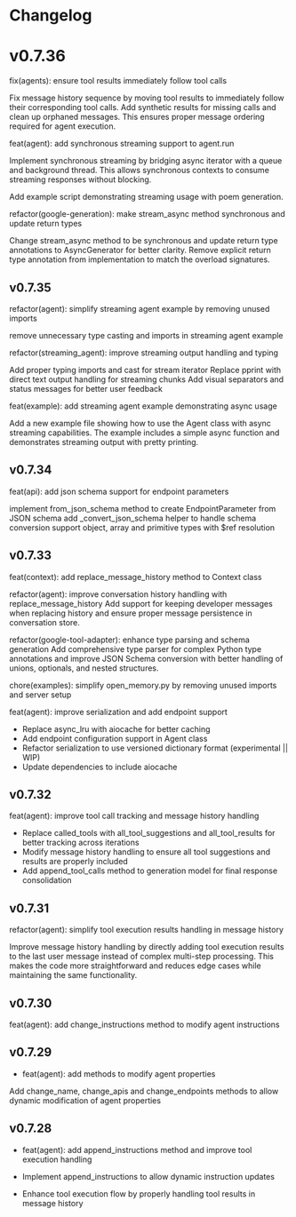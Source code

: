 # Changelog

# v0.7.36
fix(agents): ensure tool results immediately follow tool calls

Fix message history sequence by moving tool results to immediately follow their corresponding tool calls. Add synthetic results for missing calls and clean up orphaned messages. This ensures proper message ordering required for agent execution.

feat(agent): add synchronous streaming support to agent.run

Implement synchronous streaming by bridging async iterator with a queue and background thread. This allows synchronous contexts to consume streaming responses without blocking.

Add example script demonstrating streaming usage with poem generation.

refactor(google-generation): make stream_async method synchronous and update return types

Change stream_async method to be synchronous and update return type annotations to AsyncGenerator for better clarity. Remove explicit return type annotation from implementation to match the overload signatures.

## v0.7.35
refactor(agent): simplify streaming agent example by removing unused imports

remove unnecessary type casting and imports in streaming agent example

refactor(streaming_agent): improve streaming output handling and typing

Add proper typing imports and cast for stream iterator
Replace pprint with direct text output handling for streaming chunks
Add visual separators and status messages for better user feedback

feat(example): add streaming agent example demonstrating async usage

Add a new example file showing how to use the Agent class with async streaming capabilities. The example includes a simple async function and demonstrates streaming output with pretty printing.

## v0.7.34
feat(api): add json schema support for endpoint parameters

implement from_json_schema method to create EndpointParameter from JSON schema
add _convert_json_schema helper to handle schema conversion
support object, array and primitive types with $ref resolution

## v0.7.33
feat(context): add replace_message_history method to Context class

refactor(agent): improve conversation history handling with replace_message_history
Add support for keeping developer messages when replacing history and ensure proper message persistence in conversation store.

refactor(google-tool-adapter): enhance type parsing and schema generation
Add comprehensive type parser for complex Python type annotations and improve JSON Schema conversion with better handling of unions, optionals, and nested structures.

chore(examples): simplify open_memory.py by removing unused imports and server setup

feat(agent): improve serialization and add endpoint support

- Replace async_lru with aiocache for better caching
- Add endpoint configuration support in Agent class
- Refactor serialization to use versioned dictionary format (experimental || WIP)
- Update dependencies to include aiocache

## v0.7.32

feat(agent): improve tool call tracking and message history handling

- Replace called_tools with all_tool_suggestions and all_tool_results for better tracking across iterations
- Modify message history handling to ensure all tool suggestions and results are properly included
- Add append_tool_calls method to generation model for final response consolidation

## v0.7.31

refactor(agent): simplify tool execution results handling in message history

Improve message history handling by directly adding tool execution results to the last user message instead of complex multi-step processing. This makes the code more straightforward and reduces edge cases while maintaining the same functionality.

## v0.7.30

feat(agent): add change_instructions method to modify agent instructions

## v0.7.29
- feat(agent): add methods to modify agent properties

Add change_name, change_apis and change_endpoints methods to allow dynamic modification of agent properties

## v0.7.28

- feat(agent): add append_instructions method and improve tool execution handling

- Implement append_instructions to allow dynamic instruction updates
- Enhance tool execution flow by properly handling tool results in message history
